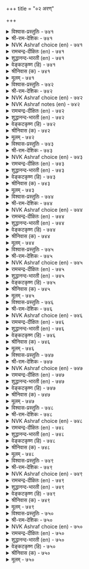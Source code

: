 +++
title = "०२ अरण्"

+++

<details><summary>विश्वास-प्रस्तुतिः - ७४१</summary>

आऱ्ऱु पवर्क्कुम् अरण्बॊरुळ् अञ्जित्तऱ्  
पोऱ्ऱु पवर्क्कुम् पॊरुळ्। ७४१  
</details>

<details><summary>श्री-राम-देशिकः - ७४१</summary>

अधिकारः ७५. दुर्गः  
समर्थानां युयुत्सूनां राज्ञां दुर्गः सहायदः ।  
त्रस्तान्तःस्थितराज्ञां च दुर्गो भवति पालकः ॥ ७४१॥
</details>

<details><summary>NVK Ashraf choice (en) - ७४१</summary>

०७४१  
A fortress is an asset to the offender  
As well as to those who seek refuge in defence.  
(N.V.K. Ashraf)  
</details>

<details><summary>रामचन्द्र-दीक्षितः (en) - ७४१</summary>

741\. āṟṟupavarkkum araṇ poruḷ; añcit taṟ  
pōṟṟupavarkkum poruḷ.

741\. A fortress is important alike to a conquering foe and a timid defender.  
</details>

<details><summary>शुद्धानन्द-भारती (en) - ७४१</summary>

1\. ஆற்று பவர்க்கும் அரண்பொருள் அஞ்சித்தற்  
போற்று பவர்க்கும் பொருள்.  
The fort is vital for offence  
Who fear the foes has its defence.        741  
</details>

<details><summary>वेङ्कटकृष्ण (हि) - ७४१</summary>

741
आक्रामक को दुर्ग है, साधन महत्वपूर्ण ।  
शरणार्थी-रक्षक वही, जो रिपु-भय से चूर्ण ॥
</details>

<details><summary>श्रीनिवास (क) - ७४१</summary>

741. शत्रुवन्नु ऎदुरिसि होराडुववरिगॆ कोटॆये आधार; अदरन्तॆ, शत्रु अञ्जि, तम्म रक्षणॆ माडीकॊळ्ळुववरिगू अदे
आधार.

</details>

<details><summary>मूलम् - ७४१</summary>

आऱ्ऱु पवर्क्कुम् अरण्बॊरुळ् अञ्जित्तऱ्  
पोऱ्ऱु पवर्क्कुम् पॊरुळ्। ७४१  
</details>

<details><summary>विश्वास-प्रस्तुतिः - ७४२</summary>

मणिनीरुम् मण्णुम् मलैयुम् अणिनिऴऱ्  
काडुम् उडैय तरण्। ७४२  
</details>

<details><summary>श्री-राम-देशिकः - ७४२</summary>

सलिलेन विशुद्धेन मरुभूम्या नगेन च ।  
सुच्छायाढयनेनापि वृतो दुर्गः समीर्यते ॥ ७४२॥
</details>

<details><summary>NVK Ashraf choice (en) - ७४२</summary>

०७४२  
Blue water, open space, hills and thick forests  
Constitute a fortress.  
(P.S. Sundaram)  
</details>

<details><summary>NVK Ashraf notes (en) - ७४२</summary>

७४२. Compare with ७३७. "A land's limbs are waters from rains, springs and well placed hills, and strong fortress" * - (P.S. Sundaram)
</details>

<details><summary>रामचन्द्र-दीक्षितः (en) - ७४२</summary>

742\. maṇi nīrum, maṇṇum, malaiyum, aṇi niḻal  
kāṭum, uṭaiyatu-araṇ.

742\. It is a fortress which has sparkling water, open spaces, hills and cool and shady forests round.  
</details>

<details><summary>शुद्धानन्द-भारती (en) - ७४२</summary>

2\. மணிநீரும் மண்ணும் மலையும் அணிநிழற்  
காடும் உடையது அரண்.  
A crystal fount, a space a mount  
Thick woods form a fort paramount.        742  
</details>

<details><summary>वेङ्कटकृष्ण (हि) - ७४२</summary>

742
मणि सम जल, मरु भूमि औ’, जंगल घना पहाड़ ।  
कहलाता है दुर्ग वह, जब हो इनसे आड़ ॥
</details>

<details><summary>श्रीनिवास (क) - ७४२</summary>

742. मणियन्तॆ तिळियाद नीरु, समतट्टाद भूमि, (हब्बिरुव) मलॆ, सूगसाद (तम्पाद) नॆरळुळ्ळ काडु- इवुगळन्नु
उळ्ळदे होटॆयॆनिसिकॊळ्ळुवुदु.

</details>

<details><summary>मूलम् - ७४२</summary>

मणिनीरुम् मण्णुम् मलैयुम् अणिनिऴऱ्  
काडुम् उडैय तरण्। ७४२  
</details>

<details><summary>विश्वास-प्रस्तुतिः - ७४३</summary>

उयर्वगलम् तिण्मै अरुमैइन् नाऩ्किऩ्  
अमैवरण् ऎऩ्ऱुरैक्कुम् नूल्। ७४३  
</details>

<details><summary>श्री-राम-देशिकः - ७४३</summary>

औन्नत्यदैर्घ्यनिर्भेदस्थैर्यैर्युक्तं चतुर्विधैः ।  
प्रकारं दुर्गशब्दएन ब्रुवते शास्त्रवेदिनः ॥ ७४३॥
</details>

<details><summary>NVK Ashraf choice (en) - ७४३</summary>

०७४३  
Books declare that a fort should have these four:  
Height, breadth, strength and difficult access. *  
(G.U. Pope)  
</details>

<details><summary>रामचन्द्र-दीक्षितः (en) - ७४३</summary>

743\. 'uyarvu, akalam, tiṇmai, arumai, in nāṉkiṉ  
amaivu araṇ'.eṉṟu uraikkum nūl.

743\. Treatises on fortification state that the walls of a stronghold should be lofty, broad, strong and inaccessible.  
</details>

<details><summary>शुद्धानन्द-भारती (en) - ७४३</summary>

3\. உயர்வகலம் திண்மை அருமைஇந் நான்கின்  
அமைவரண் என்றுரைக்கும் நூல்  
An ideal fort's so says science:  
High, broad, strong and hard for access.        743  
</details>

<details><summary>वेङ्कटकृष्ण (हि) - ७४३</summary>

743
उँचा, चौड़ा और दृढ़, अगम्य भी अत्यंत ।  
चारों गुणयुत दुर्ग है, यों कहते हैं ग्रन्थ ॥
</details>

<details><summary>श्रीनिवास (क) - ७४३</summary>

743. (हगॆगळिन्द नाशपडिसलागदन्तॆ) ऎत्तर, अगल, दृढतॆ, दुर्गमतॆगळॆम्ब नाल्कू कूडिरुवुदे कोटॆ ऎन्दु शास्त्र
बल्लवरु हेळुवरु.

</details>

<details><summary>मूलम् - ७४३</summary>

उयर्वगलम् तिण्मै अरुमैइन् नाऩ्किऩ्  
अमैवरण् ऎऩ्ऱुरैक्कुम् नूल्। ७४३  
</details>

<details><summary>विश्वास-प्रस्तुतिः - ७४४</summary>

सिऱुगाप्पिऱ् पेरिडत्त तागि उऱुबगै  
ऊक्कम् अऴिप्प तरण्। ७४४  
</details>

<details><summary>श्री-राम-देशिकः - ७४४</summary>

विशालप्रान्तदेशेन रक्ष्यक्षुद्रपथा युतः ।  
प्राप्तारिधैर्यहन्ता च दुर्गशब्देन कथ्यते ॥ ७४४॥
</details>

<details><summary>NVK Ashraf choice (en) - ७४४</summary>

०७४४  
A fortress, ample in space and easy to defend,  
Spoils the might of the foe. *  
(J. Narayanaswamy)  
</details>

<details><summary>रामचन्द्र-दीक्षितः (en) - ७४४</summary>

744\. ciṟu kāppiṉ pēr iṭattatu āki, uṟu pakai  
ūkkam aḻippatu-araṇ.

744\. A fortress which has a name as a natural defence cools the heat of the attacking foe.  
</details>

<details><summary>शुद्धानन्द-भारती (en) - ७४४</summary>

4\. சிறுகாப்பிற் பேரிடத்த தாகி உறுபகை  
ஊக்கம் அழிப்பது அரண்.  
Ample in space, easy to hold  
The fort foils enemies bold.        744  
</details>

<details><summary>वेङ्कटकृष्ण (हि) - ७४४</summary>

744
अति विस्तृत होते हुए, रक्षणीय थल तंग ।  
दुर्ग वही जो शत्रु का, करता नष्ट उमंग ॥
</details>

<details><summary>श्रीनिवास (क) - ७४४</summary>

744. कावलिडुव जाग किरियदागि, ऒळॆ विस्तरण, विशाल हरहुळ्ळदागि, मुत्तिगॆ हाकुव कडु हगॆगळ शक्तियन्नु
नाशपडिसबल्लुदे कोटॆ ऎनिसिकॊळ्ळुवुदु.

</details>

<details><summary>मूलम् - ७४४</summary>

सिऱुगाप्पिऱ् पेरिडत्त तागि उऱुबगै  
ऊक्कम् अऴिप्प तरण्। ७४४  
</details>

<details><summary>विश्वास-प्रस्तुतिः - ७४५</summary>

कॊळऱ्करिदाय्क् कॊण्डगूऴ्त् तागि अगत्तार्  
निलैक्कॆळिदाम् नीरदु अरण्। ७४५  
</details>

<details><summary>श्री-राम-देशिकः - ७४५</summary>

अप्राप्यः शत्रुवृन्दानां नानाहारसमन्वितः ।  
ंवगतानां सुखवासप्रदोदुर्गः प्रकीर्त्यते ॥ ७४५॥
</details>

<details><summary>NVK Ashraf choice (en) - ७४५</summary>

०७४५  
A good fortress is hard to seize, well-supplied  
And suited to those within.  
(P.S. Sundaram)  
</details>

<details><summary>रामचन्द्र-दीक्षितः (en) - ७४५</summary>

745\. koḷaṟku aritāy, koṇṭa kūḻttu āki, akattār  
nilaikku eḷitu ām nīratu-araṇ.

745\. A good fortress is that which is inaccessible, is sufficiently provided and is easily defensible from within.  
</details>

<details><summary>शुद्धानन्द-भारती (en) - ७४५</summary>

5\. கொளற்கரிதாய்க் கொண்டகூழ்த் தாகி அகத்தார்  
நிலைக்கெளிதாம் நீரது அரண்.  
Impregnable with stores of food  
Cosy to live-That fort is good.        745  
</details>

<details><summary>वेङ्कटकृष्ण (हि) - ७४५</summary>

745
जो रहता दुर्जेय है, रखता यथेष्ट अन्न ।  
अंतरस्थ टिकते सुलभ, दुर्ग वही संपन्न ॥
</details>

<details><summary>श्रीनिवास (क) - ७४५</summary>

745. हगॆळिन्त वशपडिसिकॊळ्ळलु असाध्यवादुवागि, आहारवन्तुगळन्नु हेरळवागि पडॆदु, तन्नॊळगॆ नॆलसिरुववरन्नु रक्षिसि
सुखवागिडुवुदे कोटॆ ऎनिसिकॊळ्ळुवुदु.

</details>

<details><summary>मूलम् - ७४५</summary>

कॊळऱ्करिदाय्क् कॊण्डगूऴ्त् तागि अगत्तार्  
निलैक्कॆळिदाम् नीरदु अरण्। ७४५  
</details>

<details><summary>विश्वास-प्रस्तुतिः - ७४६</summary>

ऎल्लाप् पॊरुळुम् उडैत्ताय् इडत्तुदवुम्  
नल्लाळ् उडैयदु अरण्। ७४६  
</details>

<details><summary>श्री-राम-देशिकः - ७४६</summary>

समये साह्यदा युद्धवीराः स्युर्यत्र सर्वदा ।  
सर्ववस्तुसमृद्धिश्च पत्रासौ दुर्गसंज्ञकः ॥ ७४६॥
</details>

<details><summary>NVK Ashraf choice (en) - ७४६</summary>

०७४६  
With all materials stocked inside,  
A fort should have brave soldiers as well. *  
(K. Krishnaswamy & Vijaya Ramkumar), (P.S. Sundaram)  
</details>

<details><summary>रामचन्द्र-दीक्षितः (en) - ७४६</summary>

746\. ellāp poruḷum uṭaittāy, iṭattu utavum  
nal āḷ uṭaiyatu-araṇ.

746\. A fortress shall have all things needed by its residents including capable warriors.  
</details>

<details><summary>शुद्धानन्द-भारती (en) - ७४६</summary>

6\. எல்லாப் பொருளும் உடைத்தாய் இடத்துதவும்  
நல்லாள் உடையது அரண்.  
A fort is full of stores and arms  
And brave heroes to meet alarms.        746  
</details>

<details><summary>वेङ्कटकृष्ण (हि) - ७४६</summary>

746
कहलाता है दुर्ग वह, जो रख सभी पदार्थ ।  
देता संकट काल में, योग्य वीर रक्षार्थ ॥
</details>

<details><summary>श्रीनिवास (क) - ७४६</summary>

746. ऒळगिरुववरिगॆ बेकाद ऎल्ला आवश्यवाद वस्तुगळन्नु पडॆदु, शत्रुगळॊडनॆ होराडुव समयदल्लि रक्षिसबल्ल
ऒळ्ळॆय वीररन्नु हॊन्दिरुवुदे कोटॆ ऎनिसिकॊळ्ळुवुदु.

</details>

<details><summary>मूलम् - ७४६</summary>

ऎल्लाप् पॊरुळुम् उडैत्ताय् इडत्तुदवुम्  
नल्लाळ् उडैयदु अरण्। ७४६  
</details>

<details><summary>विश्वास-प्रस्तुतिः - ७४७</summary>

मुऱ्ऱियुम् मुऱ्ऱा तॆऱिन्दुम् अऱैप्पडुत्तुम्  
पऱ्ऱऱ् करियदु अरण्। ७४७  
</details>

<details><summary>श्री-राम-देशिकः - ७४७</summary>

साक्षात्सैन्यप्रवेशन परितः ऐन्यवेष्टनात् ।  
कैतवेनापि दुष्प्रापो दुर्ग इत्यभिघीयते ॥ ७४७॥
</details>

<details><summary>NVK Ashraf choice (en) - ७४७</summary>

०७४७  
Hard to capture a fort that withstands  
Besieging, artillery and treachery.  
(N.V.K. Ashraf), (Satguru Subramuniyaswami)  
</details>

<details><summary>रामचन्द्र-दीक्षितः (en) - ७४७</summary>

747\. muṟṟiyum, muṟṟātu eṟintum, aṟaippaṭuttum,  
paṟṟaṟku ariyatu-araṇ.

747\. A good fortress cannot be besieged or taken by storm or be undermined.  
</details>

<details><summary>शुद्धानन्द-भारती (en) - ७४७</summary>

7\. முற்றியும் முற்றா தெறிந்தும் அறைப்படுத்தும்  
பற்றற் கரியது அரண்  
Besieging foes a fort withstands  
Darts and mines of treacherous hands.        747  
</details>

<details><summary>वेङ्कटकृष्ण (हि) - ७४७</summary>

747
पिल पड़ कर या घेर कर, या करके छलछिद्र ।  
जिसको हथिया ना सके, है वह दुर्ग विचित्र ॥
</details>

<details><summary>श्रीनिवास (क) - ७४७</summary>

747. मुत्तिगॆ हाकियू, मुत्तिगॆ हाकदॆ मेलॆबिद्दु होराट नडॆसियू वञ्चनोपायगळिन्दलू वशपडिसिकॊळ्ळलु"
दुस्साधुअवादुदे कोटॆ.

</details>

<details><summary>मूलम् - ७४७</summary>

मुऱ्ऱियुम् मुऱ्ऱा तॆऱिन्दुम् अऱैप्पडुत्तुम्  
पऱ्ऱऱ् करियदु अरण्। ७४७  
</details>

<details><summary>विश्वास-प्रस्तुतिः - ७४८</summary>

मुऱ्ऱाऱ्ऱि मुऱ्ऱि यवरैयुम् पऱ्ऱाऱ्ऱिप्  
पऱ्ऱियार् वॆल्वदु अरण्। ७४८  
</details>

<details><summary>श्री-राम-देशिकः - ७४८</summary>

परैरावेष्टिते दुर्गे स्वस्थानैकपरायणैः ।  
रिपुवारणकृद्वीरैः वृतो दुर्गः स कथ्यते ॥ ७४८॥
</details>

<details><summary>NVK Ashraf choice (en) - ७४८</summary>

०७४८  
Even if encircled by besieging foes,  
A fortress enables the besieged to win.  
(N.V.K. Ashraf)  
</details>

<details><summary>रामचन्द्र-दीक्षितः (en) - ७४८</summary>

748\. muṟṟu āṟṟi muṟṟiyavaraiyum, paṟṟu āṟṟi,  
paṟṟiyār velvatu-araṇ.

748\. The inmates of a good fortress can defend themselves even when besieged on all sides.  
</details>

<details><summary>शुद्धानन्द-भारती (en) - ७४८</summary>

8\. முற்றாற்றி முற்றி யவரையும் பற்றாற்றிப்  
பற்றியார் வெல்வது அரண்  
A fort holds itself and defies  
The attacks of encircling foes.        748  
</details>

<details><summary>वेङ्कटकृष्ण (हि) - ७४८</summary>

748
दुर्ग वही यदि चतुर रिपु, घेरा डालें घोर ।  
अंतरस्थ डट कर लडें, पावें जय बरज़ोर ॥
</details>

<details><summary>श्रीनिवास (क) - ७४८</summary>

748. मुत्तिगॆ आकुवुदरल्लि बलिमॆयन्नु तोरि सुत्तुवरिद हगॆगळन्नु ऎदुरिसि बळगिरुवरु, नॆलॆयागि निन्तु होराडि
गॆल्लुवुदे कोटॆ.

</details>

<details><summary>मूलम् - ७४८</summary>

मुऱ्ऱाऱ्ऱि मुऱ्ऱि यवरैयुम् पऱ्ऱाऱ्ऱिप्  
पऱ्ऱियार् वॆल्वदु अरण्। ७४८  
</details>

<details><summary>विश्वास-प्रस्तुतिः - ७४९</summary>

मुऩैमुगत्तु माऱ्ऱलर् साय विऩैमुगत्तु  
वीऱॆय्दि माण्ड तरण्। ७४९  
</details>

<details><summary>श्री-राम-देशिकः - ७४९</summary>

स्थित्वैवान्तः परान् युद्धे जेतुं शक्तैभटोत्तमैः ।  
प्राप्तो महत्त्वं ख्यातश्च दुर्गो भवति सार्थकः ॥ ७४९॥
</details>

<details><summary>NVK Ashraf choice (en) - ७४९</summary>

०७४९  
A good fort gains fame frustrating its siege  
At the outset of the battle. *  
(P.S. Sundaram)  
</details>

<details><summary>रामचन्द्र-दीक्षितः (en) - ७४९</summary>

749\. muṉai mukattu māṟṟalar cāya, viṉaimukattu  
vīṟu eyti māṇṭatu-araṇ.

749\. That fortress is famous which makes it possible for its defenders to destroy the besiegers even at the outset.  
</details>

<details><summary>शुद्धानन्द-भारती (en) - ७४९</summary>

9\. முனைமுகத்து மாற்றலர் சாய வினைமுகத்து  
வீறெய்தி மாண்டது அரண்.  
A fort it is that fells the foes  
And gains by deeds a name glorious.        749  
</details>

<details><summary>वेङ्कटकृष्ण (हि) - ७४९</summary>

749
शत्रु-नाश हो युद्ध में, ऐसे शस्त्र प्रयोग ।  
करने के साधन जहाँ, है गढ़ वही अमोघ ॥
</details>

<details><summary>श्रीनिवास (क) - ७४९</summary>

749. युद्ध मुखदल्लि शत्रुगळु सायुवन्तॆ होराट नडॆसुवुदरिन्द (ऒळगिरिववरु) हिरिमॆ तोरि, कीर्तिशालिगळागुवन्तॆ
माडुवुदे कोटॆ.

</details>

<details><summary>मूलम् - ७४९</summary>

मुऩैमुगत्तु माऱ्ऱलर् साय विऩैमुगत्तु  
वीऱॆय्दि माण्ड तरण्। ७४९  
</details>

<details><summary>विश्वास-प्रस्तुतिः - ७५०</summary>

ऎऩैमाट्चित् तागियक् कण्णुम् विऩैमाट्चि  
इल्लार्गण् इल्लदु अरण्। ७५०  
</details>

<details><summary>श्री-राम-देशिकः - ७५०</summary>

पर्वोक्तगुणयुक्तोऽपिदुर्गः किं वा करिष्यति ।  
युद्दोपायसमर्थानां सान्निध्यं न भवेद्यदि ॥ ७५०॥
</details>

<details><summary>NVK Ashraf choice (en) - ७५०</summary>

०७५०  
A fortress, however grand, amounts to nothing  
If its defenders are meek.  
(N.V.K. Ashraf)  
</details>

<details><summary>रामचन्द्र-दीक्षितः (en) - ७५०</summary>

750\. eṉai māṭcittu ākiyakkaṇṇum, viṉai māṭci  
illārkaṇ illatu-araṇ.

750\. Of what use are these barriers of defence to a stronghold if it possesses no men of valour.  
</details>

<details><summary>शुद्धानन्द-भारती (en) - ७५०</summary>

10\. எனைமாட்சித் தாகியக் கண்ணும் வினைமாட்சி  
இல்லார்கண் இல்லது அரண்.  
But a fort however grand  
Is nil if heroes do not stand.        750  
</details>

<details><summary>वेङ्कटकृष्ण (हि) - ७५०</summary>

750
गढ़-रक्षक रण-कार्य में, यदि हैं नहीं समर्थ ।  
अत्युत्तम गढ़ क्यों न हो, होता है वह व्यर्थ ॥
</details>

<details><summary>श्रीनिवास (क) - ७५०</summary>

750. ऎल्ल बगॆय हिरिमॆयन्नु हॊन्दिद्दरू ऒळगिरुववरु कार्यदक्षतॆय हिरिमॆ कोटॆयु व्यर्थवॆनिसुवुदु.
</details>

<details><summary>मूलम् - ७५०</summary>

ऎऩैमाट्चित् तागियक् कण्णुम् विऩैमाट्चि  
इल्लार्गण् इल्लदु अरण्। ७५०  
</details>


